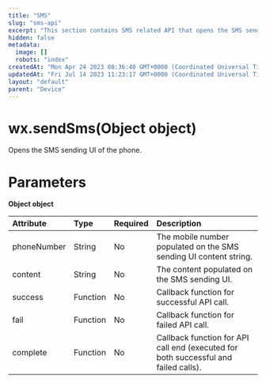 ```yaml
---
title: "SMS"
slug: "sms-api"
excerpt: "This section contains SMS related API that opens the SMS sending UI of the phone."
hidden: false
metadata: 
  image: []
  robots: "index"
createdAt: "Mon Apr 24 2023 08:36:40 GMT+0000 (Coordinated Universal Time)"
updatedAt: "Fri Jul 14 2023 11:23:17 GMT+0000 (Coordinated Universal Time)"
layout: "default"
parent: "Device"
---
```

# wx.sendSms(Object object)

Opens the SMS sending UI of the phone.

# Parameters

**Object object**

| Attribute   | Type     | Required | Description                                                                         |
| :---------- | :------- | :------- | :---------------------------------------------------------------------------------- |
| phoneNumber | String   | No       | The mobile number populated on the SMS sending UI content string.                   |
| content     | String   | No       | The content populated on the SMS sending UI.                                        |
| success     | Function | No       | Callback function for successful API call.                                          |
| fail        | Function | No       | Callback function for failed API call.                                              |
| complete    | Function | No       | Callback function for API call end (executed for both successful and failed calls). |
